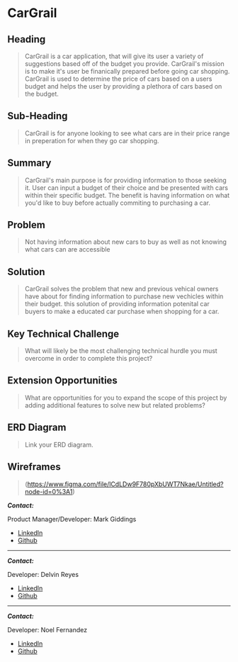 
# CarGrail #

## Heading ##
  > CarGrail is a car application, that will give its user a variety of suggestions based off of the budget you provide. CarGrail's mission is to make it's user be finanically prepared before going car shopping. CarGrail is used to determine the price of cars based on a users budget and helps the user by providing a plethora of cars based on the budget.
  

## Sub-Heading ##
  > CarGrail is for anyone looking to see what cars are in their price range in preperation for when they go car shopping.
  

## Summary ##
  > CarGrail's main purpose is for providing information to those seeking it. User can input a budget  of their choice and be presented with cars within their specific budget. The benefit is having information on what you'd like to buy before actually commiting to purchasing a car.

## Problem ##
  > Not having information about new cars to buy as well as not knowing what cars can are accessible 

## Solution ##
  > CarGrail solves the problem that new and previous vehical owners have about for finding information to purchase new vechicles within their budget. this solution of providing information potenital car buyers to make a educated car purchase when shopping for a car.

## Key Technical Challenge ##
  > What will likely be the most challenging technical hurdle you must overcome in order to complete this project?

## Extension Opportunities ##
  > What are opportunities for you to expand the scope of this project by adding additional features to solve new but related problems?

## ERD Diagram
  > Link your ERD diagram. 

## Wireframes
  > (https://www.figma.com/file/lCdLDw9F780pXbUWT7Nkae/Untitled?node-id=0%3A1)

***Contact:***

Product Manager/Developer: Mark Giddings

* [LinkedIn](https://www.linkedin.com/in/mark-giddings-104a74146/)
* [Github](https://github.com/MarkGiddings202)

___

***Contact:***

Developer: Delvin Reyes

* [LinkedIn](https://www.linkedin.com/in/delvinreyes/)
* [Github](https://github.com/DelvinReyes95)
  
___

***Contact:***

Developer: Noel Fernandez

* [LinkedIn](https://www.linkedin.com/in/noelfernandez98/)
* [Github](https://github.com/noelfernandez98)
